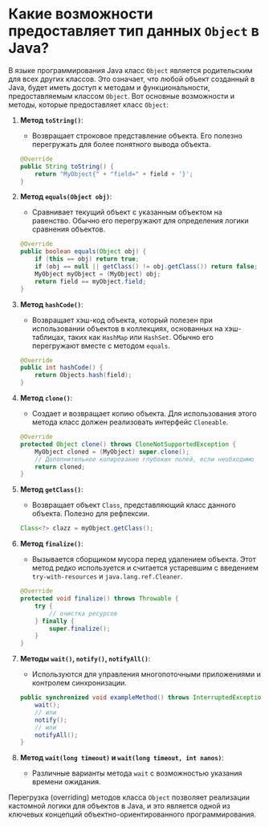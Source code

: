 # Какие возможности предоставляет тип данных `Object` в Java?

В языке программирования Java класс `Object` является родительским для всех других классов. Это означает, что любой объект созданный в Java, будет иметь доступ к методам и функциональности, предоставляемым классом `Object`. Вот основные возможности и методы, которые предоставляет класс `Object`:

1. **Метод `toString()`**:
    - Возвращает строковое представление объекта. Его полезно перегружать для более понятного вывода объекта.
    ```java
    @Override
    public String toString() {
        return "MyObject{" + "field=" + field + '}';
    }
    ```

2. **Метод `equals(Object obj)`**:
    - Сравнивает текущий объект с указанным объектом на равенство. Обычно его перегружают для определения логики сравнения объектов.
    ```java
    @Override
    public boolean equals(Object obj) {
        if (this == obj) return true;
        if (obj == null || getClass() != obj.getClass()) return false;
        MyObject myObject = (MyObject) obj;
        return field == myObject.field;
    }
    ```

3. **Метод `hashCode()`**:
    - Возвращает хэш-код объекта, который полезен при использовании объектов в коллекциях, основанных на хэш-таблицах, таких как `HashMap` или `HashSet`. Обычно его перегружают вместе с методом `equals`.
    ```java
    @Override
    public int hashCode() {
        return Objects.hash(field);
    }
    ```

4. **Метод `clone()`**:
    - Создает и возвращает копию объекта. Для использования этого метода класс должен реализовать интерфейс `Cloneable`.
    ```java
    @Override
    protected Object clone() throws CloneNotSupportedException {
        MyObject cloned = (MyObject) super.clone(); 
        // Дополнительное копирование глубоких полей, если необходимо
        return cloned;
    }
    ```

5. **Метод `getClass()`**:
    - Возвращает объект `Class`, представляющий класс данного объекта. Полезно для рефлексии.
    ```java
    Class<?> clazz = myObject.getClass();
    ```

6. **Метод `finalize()`**:
    - Вызывается сборщиком мусора перед удалением объекта. Этот метод редко используется и считается устаревшим с введением `try-with-resources` и `java.lang.ref.Cleaner`.
    ```java
    @Override
    protected void finalize() throws Throwable {
        try {
            // очистка ресурсов
        } finally {
            super.finalize();
        }
    }
    ```

7. **Методы `wait()`, `notify()`, `notifyAll()`**:
    - Используются для управления многопоточными приложениями и контролем синхронизации.
    ```java
    public synchronized void exampleMethod() throws InterruptedException {
        wait();
        // или
        notify();
        // или
        notifyAll();
    }
    ```

8. **Метод `wait(long timeout)` и `wait(long timeout, int nanos)`**:
    - Различные варианты метода `wait` с возможностью указания времени ожидания.

Перегрузка (overriding) методов класса `Object` позволяет реализации кастомной логики для объектов в Java, и это является одной из ключевых концепций объектно-ориентированного программирования.